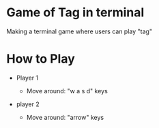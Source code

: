 # Game of Tag in terminal
Making a terminal game where users can play "tag"

# How to Play
  + Player 1
    + Move around: "w a s d" keys 
    
  + player 2
    + Move around: "arrow" keys
